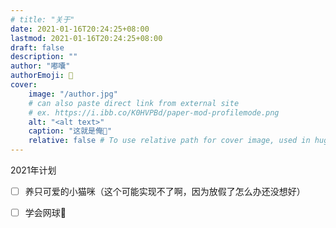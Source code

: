 ```yaml
---
# title: "关于"
date: 2021-01-16T20:24:25+08:00
lastmod: 2021-01-16T20:24:25+08:00
draft: false
description: ""
author: "嘟囔"
authorEmoji: 👺
cover:
    image: "/author.jpg"
    # can also paste direct link from external site
    # ex. https://i.ibb.co/K0HVPBd/paper-mod-profilemode.png
    alt: "<alt text>"
    caption: "这就是俺👺"
    relative: false # To use relative path for cover image, used in hugo Page-bundles
---
```



2021年计划

- [ ] 养只可爱的小猫咪（这个可能实现不了啊，因为放假了怎么办还没想好）
- [ ] 学会网球🎾



